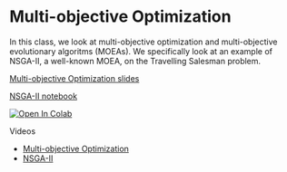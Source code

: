 # Multi-objective Optimization


In this class, we look at multi-objective optimization and multi-objective
evolutionary algoritms (MOEAs). We specifically look at an example of NSGA-II, a
well-known MOEA, on the Travelling Salesman problem.

[Multi-objective Optimization slides](https://d9w.github.io/evolution/moo/1_multiobjective.html)

[NSGA-II notebook](https://github.com/d9w/evolution/blob/master/moo/NSGA-II.ipynb)

[![Open In Colab](https://colab.research.google.com/assets/colab-badge.svg)](https://colab.research.google.com/github/d9w/evolution/blob/master/moo/NSGA-II.ipynb)

Videos

* [Multi-objective Optimization](https://youtu.be/nj3EL630zT0)
* [NSGA-II](https://youtu.be/LVGXHpHQxrc)
